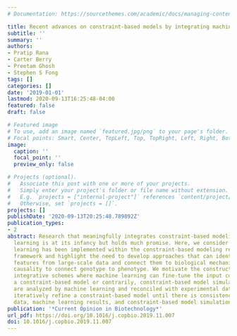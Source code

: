 ```yaml
---
# Documentation: https://sourcethemes.com/academic/docs/managing-content/

title: Recent advances on constraint-based models by integrating machine learning
subtitle: ''
summary: ''
authors:
- Pratip Rana
- Carter Berry
- Preetam Ghosh
- Stephen S Fong
tags: []
categories: []
date: '2019-01-01'
lastmod: 2020-09-13T16:25:48-04:00
featured: false
draft: false

# Featured image
# To use, add an image named `featured.jpg/png` to your page's folder.
# Focal points: Smart, Center, TopLeft, Top, TopRight, Left, Right, BottomLeft, Bottom, BottomRight.
image:
  caption: ''
  focal_point: ''
  preview_only: false

# Projects (optional).
#   Associate this post with one or more of your projects.
#   Simply enter your project's folder or file name without extension.
#   E.g. `projects = ["internal-project"]` references `content/project/deep-learning/index.md`.
#   Otherwise, set `projects = []`.
projects: []
publishDate: '2020-09-13T20:25:48.789892Z'
publication_types:
- 2
abstract: Research that meaningfully integrates constraint-based modeling with machine
  learning is at its infancy but holds much promise. Here, we consider where machine
  learning has been implemented within the constraint-based modeling reconstruction
  framework and highlight the need to develop approaches that can identify meaningful
  features from large-scale data and connect them to biological mechanisms to establish
  causality to connect genotype to phenotype. We motivate the construction of iterative
  integrative schemes where machine learning can fine-tune the input constraints in
  a constraint-based model or contrarily, constraint-based model simulation results
  are analyzed by machine learning and reconciled with experimental data. This can
  iteratively refine a constraint-based model until there is consistency between experimental
  data, machine learning results, and constraint-based model simulations.
publication: '*Current Opinion in Biotechnology*'
url_pdf: https://doi.org/10.1016/j.copbio.2019.11.007
doi: 10.1016/j.copbio.2019.11.007
---
```

